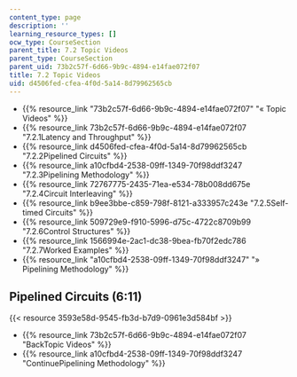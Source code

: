 ```yaml
---
content_type: page
description: ''
learning_resource_types: []
ocw_type: CourseSection
parent_title: 7.2 Topic Videos
parent_type: CourseSection
parent_uid: 73b2c57f-6d66-9b9c-4894-e14fae072f07
title: 7.2 Topic Videos
uid: d4506fed-cfea-4f0d-5a14-8d79962565cb
---
```


*   {{% resource_link "73b2c57f-6d66-9b9c-4894-e14fae072f07" "« Topic Videos" %}}
*   {{% resource_link 73b2c57f-6d66-9b9c-4894-e14fae072f07 "7.2.1Latency and Throughput" %}}
*   {{% resource_link d4506fed-cfea-4f0d-5a14-8d79962565cb "7.2.2Pipelined Circuits" %}}
*   {{% resource_link a10cfbd4-2538-09ff-1349-70f98ddf3247 "7.2.3Pipelining Methodology" %}}
*   {{% resource_link 72767775-2435-71ea-e534-78b008dd675e "7.2.4Circuit Interleaving" %}}
*   {{% resource_link b9ee3bbe-c859-798f-8121-a333957c243e "7.2.5Self-timed Circuits" %}}
*   {{% resource_link 509729e9-f910-5996-d75c-4722c8709b99 "7.2.6Control Structures" %}}
*   {{% resource_link 1566994e-2ac1-dc38-9bea-fb70f2edc786 "7.2.7Worked Examples" %}}
*   {{% resource_link "a10cfbd4-2538-09ff-1349-70f98ddf3247" "» Pipelining Methodology" %}}

Pipelined Circuits (6:11)
-------------------------

{{< resource 3593e58d-9545-fb3d-b7d9-0961e3d584bf >}}

*   {{% resource_link 73b2c57f-6d66-9b9c-4894-e14fae072f07 "BackTopic Videos" %}}
*   {{% resource_link a10cfbd4-2538-09ff-1349-70f98ddf3247 "ContinuePipelining Methodology" %}}